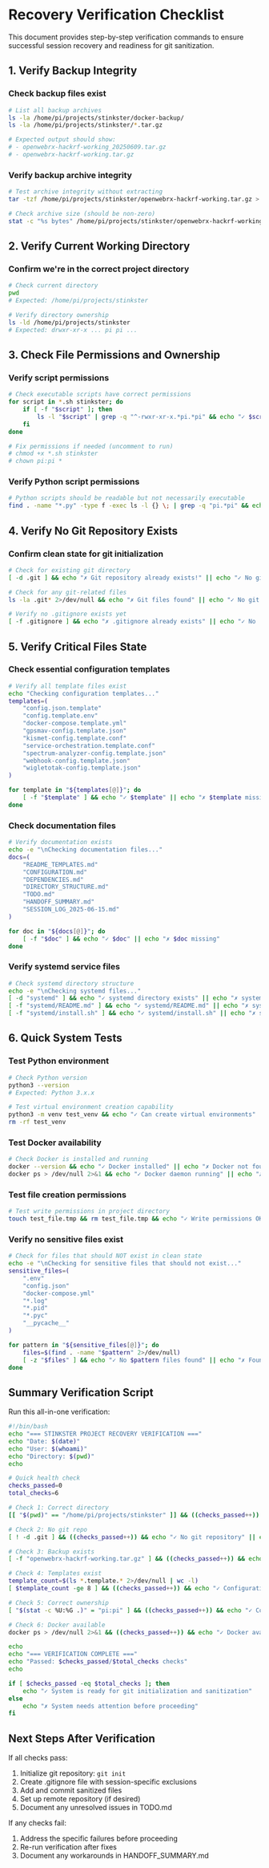 # Recovery Verification Checklist

This document provides step-by-step verification commands to ensure successful session recovery and readiness for git sanitization.

## 1. Verify Backup Integrity

### Check backup files exist
```bash
# List all backup archives
ls -la /home/pi/projects/stinkster/docker-backup/
ls -la /home/pi/projects/stinkster/*.tar.gz

# Expected output should show:
# - openwebrx-hackrf-working_20250609.tar.gz
# - openwebrx-hackrf-working.tar.gz
```

### Verify backup archive integrity
```bash
# Test archive integrity without extracting
tar -tzf /home/pi/projects/stinkster/openwebrx-hackrf-working.tar.gz > /dev/null && echo "✓ Backup archive is valid" || echo "✗ Backup archive is corrupted"

# Check archive size (should be non-zero)
stat -c "%s bytes" /home/pi/projects/stinkster/openwebrx-hackrf-working.tar.gz
```

## 2. Verify Current Working Directory

### Confirm we're in the correct project directory
```bash
# Check current directory
pwd
# Expected: /home/pi/projects/stinkster

# Verify directory ownership
ls -ld /home/pi/projects/stinkster
# Expected: drwxr-xr-x ... pi pi ...
```

## 3. Check File Permissions and Ownership

### Verify script permissions
```bash
# Check executable scripts have correct permissions
for script in *.sh stinkster; do
    if [ -f "$script" ]; then
        ls -l "$script" | grep -q "^-rwxr-xr-x.*pi.*pi" && echo "✓ $script" || echo "✗ $script - incorrect permissions"
    fi
done

# Fix permissions if needed (uncomment to run)
# chmod +x *.sh stinkster
# chown pi:pi *
```

### Verify Python script permissions
```bash
# Python scripts should be readable but not necessarily executable
find . -name "*.py" -type f -exec ls -l {} \; | grep -q "pi.*pi" && echo "✓ Python files owned by pi" || echo "✗ Python files have incorrect ownership"
```

## 4. Verify No Git Repository Exists

### Confirm clean state for git initialization
```bash
# Check for existing git directory
[ -d .git ] && echo "✗ Git repository already exists!" || echo "✓ No git repository found"

# Check for any git-related files
ls -la .git* 2>/dev/null && echo "✗ Git files found" || echo "✓ No git files present"

# Verify no .gitignore exists yet
[ -f .gitignore ] && echo "✗ .gitignore already exists" || echo "✓ No .gitignore found"
```

## 5. Verify Critical Files State

### Check essential configuration templates
```bash
# Verify all template files exist
echo "Checking configuration templates..."
templates=(
    "config.json.template"
    "config.template.env"
    "docker-compose.template.yml"
    "gpsmav-config.template.json"
    "kismet-config.template.conf"
    "service-orchestration.template.conf"
    "spectrum-analyzer-config.template.json"
    "webhook-config.template.json"
    "wigletotak-config.template.json"
)

for template in "${templates[@]}"; do
    [ -f "$template" ] && echo "✓ $template" || echo "✗ $template missing"
done
```

### Check documentation files
```bash
# Verify documentation exists
echo -e "\nChecking documentation files..."
docs=(
    "README_TEMPLATES.md"
    "CONFIGURATION.md"
    "DEPENDENCIES.md"
    "DIRECTORY_STRUCTURE.md"
    "TODO.md"
    "HANDOFF_SUMMARY.md"
    "SESSION_LOG_2025-06-15.md"
)

for doc in "${docs[@]}"; do
    [ -f "$doc" ] && echo "✓ $doc" || echo "✗ $doc missing"
done
```

### Verify systemd service files
```bash
# Check systemd directory structure
echo -e "\nChecking systemd files..."
[ -d "systemd" ] && echo "✓ systemd directory exists" || echo "✗ systemd directory missing"
[ -f "systemd/README.md" ] && echo "✓ systemd/README.md" || echo "✗ systemd/README.md missing"
[ -f "systemd/install.sh" ] && echo "✓ systemd/install.sh" || echo "✗ systemd/install.sh missing"
```

## 6. Quick System Tests

### Test Python environment
```bash
# Check Python version
python3 --version
# Expected: Python 3.x.x

# Test virtual environment creation capability
python3 -m venv test_venv && echo "✓ Can create virtual environments" || echo "✗ Virtual environment creation failed"
rm -rf test_venv
```

### Test Docker availability
```bash
# Check Docker is installed and running
docker --version && echo "✓ Docker installed" || echo "✗ Docker not found"
docker ps > /dev/null 2>&1 && echo "✓ Docker daemon running" || echo "✗ Docker daemon not running"
```

### Test file creation permissions
```bash
# Test write permissions in project directory
touch test_file.tmp && rm test_file.tmp && echo "✓ Write permissions OK" || echo "✗ Cannot write to directory"
```

### Verify no sensitive files exist
```bash
# Check for files that should NOT exist in clean state
echo -e "\nChecking for sensitive files that should not exist..."
sensitive_files=(
    ".env"
    "config.json"
    "docker-compose.yml"
    "*.log"
    "*.pid"
    "*.pyc"
    "__pycache__"
)

for pattern in "${sensitive_files[@]}"; do
    files=$(find . -name "$pattern" 2>/dev/null)
    [ -z "$files" ] && echo "✓ No $pattern files found" || echo "✗ Found $pattern files: $files"
done
```

## Summary Verification Script

Run this all-in-one verification:

```bash
#!/bin/bash
echo "=== STINKSTER PROJECT RECOVERY VERIFICATION ==="
echo "Date: $(date)"
echo "User: $(whoami)"
echo "Directory: $(pwd)"
echo

# Quick health check
checks_passed=0
total_checks=6

# Check 1: Correct directory
[[ "$(pwd)" == "/home/pi/projects/stinkster" ]] && ((checks_passed++)) && echo "✓ Correct directory" || echo "✗ Wrong directory"

# Check 2: No git repo
[ ! -d .git ] && ((checks_passed++)) && echo "✓ No git repository" || echo "✗ Git repository exists"

# Check 3: Backup exists
[ -f "openwebrx-hackrf-working.tar.gz" ] && ((checks_passed++)) && echo "✓ Backup archive present" || echo "✗ Backup missing"

# Check 4: Templates exist
template_count=$(ls *.template.* 2>/dev/null | wc -l)
[ $template_count -ge 8 ] && ((checks_passed++)) && echo "✓ Configuration templates present" || echo "✗ Missing templates"

# Check 5: Correct ownership
[ "$(stat -c %U:%G .)" = "pi:pi" ] && ((checks_passed++)) && echo "✓ Correct ownership" || echo "✗ Wrong ownership"

# Check 6: Docker available
docker ps > /dev/null 2>&1 && ((checks_passed++)) && echo "✓ Docker available" || echo "✗ Docker not running"

echo
echo "=== VERIFICATION COMPLETE ==="
echo "Passed: $checks_passed/$total_checks checks"
echo

if [ $checks_passed -eq $total_checks ]; then
    echo "✓ System is ready for git initialization and sanitization"
else
    echo "✗ System needs attention before proceeding"
fi
```

## Next Steps After Verification

If all checks pass:
1. Initialize git repository: `git init`
2. Create .gitignore file with session-specific exclusions
3. Add and commit sanitized files
4. Set up remote repository (if desired)
5. Document any unresolved issues in TODO.md

If any checks fail:
1. Address the specific failures before proceeding
2. Re-run verification after fixes
3. Document any workarounds in HANDOFF_SUMMARY.md